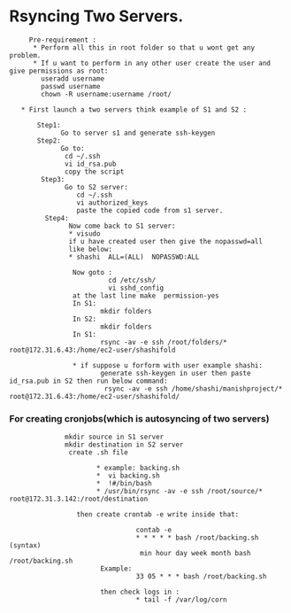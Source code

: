 
# Rsyncing Two Servers.
         Pre-requirement :
          * Perform all this in root folder so that u wont get any problem.
          * If u want to perform in any other user create the user and give permissions as root:
            useradd username
            passwd username
            chown -R username:username /root/
       
       * First launch a two servers think example of S1 and S2 :

           Step1:
                 Go to server s1 and generate ssh-keygen
           Step2:
                 Go to:
                  cd ~/.ssh
                  vi id_rsa.pub
                  copy the script
            Step3:
                  Go to S2 server:
                     cd ~/.ssh
                     vi authorized_keys
                     paste the copied code from s1 server.
             Step4:
                   Now come back to S1 server:
                   * visudo
                   if u have created user then give the nopasswd=all
                   like below:
                   * shashi  ALL=(ALL)  NOPASSWD:ALL
                    
                    Now goto :
                             cd /etc/ssh/
                             vi sshd_config
                    at the last line make  permission-yes
                    In S1:
                           mkdir folders
                    In S2: 
                           mkdir folders
                    In S1:
                           rsync -av -e ssh /root/folders/* root@172.31.6.43:/home/ec2-user/shashifold
                           
                    * if suppose u forform with user example shashi:
                           generate ssh-keygen in user then paste id_rsa.pub in S2 then run below command:
                            rsync -av -e ssh /home/shashi/manishproject/* root@172.31.6.43:/home/ec2-user/shashifold/
                     
 ### For creating cronjobs(which is autosyncing of two servers)
                  mkdir source in S1 server
                  mkdir destination in S2 server
                   create .sh file 
                           
                          * example: backing.sh
                          *  vi backing.sh
                          *  !#/bin/bash
                          * /usr/bin/rsync -av -e ssh /root/source/* root@172.31.3.142:/root/destination
                          
                     then create crontab -e write inside that:
                     
                                    contab -e
                                    * * * * * bash /root/backing.sh  (syntax)
                                     min hour day week month bash /root/backing.sh
                           Example:
                                    33 05 * * * bash /root/backing.sh
                           
                           then check logs in :
                                    * tail -f /var/log/corn
                    
                          

                   
                   

                
